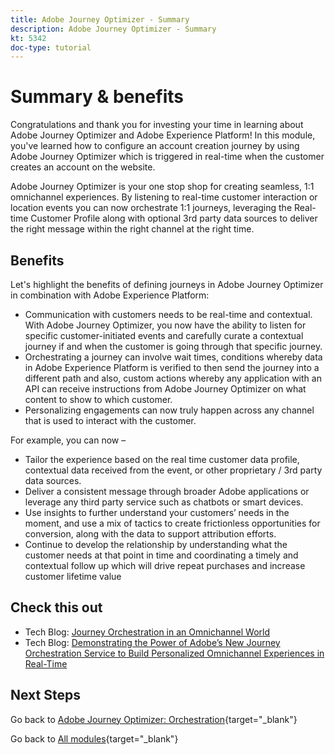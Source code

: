 ```yaml
---
title: Adobe Journey Optimizer - Summary
description: Adobe Journey Optimizer - Summary
kt: 5342
doc-type: tutorial
---
```

# Summary & benefits

Congratulations and thank you for investing your time in learning about Adobe Journey Optimizer and Adobe Experience Platform! 
In this module, you've learned how to configure an account creation journey by using Adobe Journey Optimizer which is triggered in real-time when the customer creates an account on the website. 

Adobe Journey Optimizer is your one stop shop for creating seamless, 1:1 omnichannel experiences. By listening to real-time customer interaction or location events you can now orchestrate 1:1 journeys, leveraging the Real-time Customer Profile along with optional 3rd party data sources to deliver the right message within the right channel at the right time.

## Benefits

Let's highlight the benefits of defining journeys in Adobe Journey Optimizer in combination with Adobe Experience Platform:

- Communication with customers needs to be real-time and contextual. With Adobe Journey Optimizer, you now have the ability to listen for specific customer-initiated events and carefully curate a contextual journey if and when the customer is going through that specific journey.
- Orchestrating a journey can involve wait times, conditions whereby data in Adobe Experience Platform is verified to then send the journey into a different path and also, custom actions whereby any application with an API can receive instructions from Adobe Journey Optimizer on what content to show to which customer.
- Personalizing engagements can now truly happen across any channel that is used to interact with the customer.

For example, you can now –

- Tailor the experience based on the real time customer data profile, contextual data received from the event, or other proprietary / 3rd party data sources.
- Deliver a consistent message through broader Adobe applications or leverage any third party service such as chatbots or smart devices.
- Use insights to further understand your customers’ needs in the moment, and use a mix of tactics to create frictionless opportunities for conversion, along with the data to support attribution efforts. 
- Continue to develop the relationship by understanding what the customer needs at that point in time and coordinating a timely and contextual follow up which will drive repeat purchases and increase customer lifetime value

## Check this out

- Tech Blog: [Journey Orchestration in an Omnichannel World](https://medium.com/adobetech/journey-orchestration-in-an-omnichannel-world-3a2d32d556d9)
- Tech Blog: [Demonstrating the Power of Adobe’s New Journey Orchestration Service to Build Personalized Omnichannel Experiences in Real-Time](https://medium.com/adobetech/demonstrating-the-power-of-adobes-new-journey-orchestration-service-to-build-personalized-aa60d88cd34)

## Next Steps

Go back to [Adobe Journey Optimizer: Orchestration](./journey-orchestration-create-account.md){target="_blank"}

Go back to [All modules](./../../../../overview.md){target="_blank"}